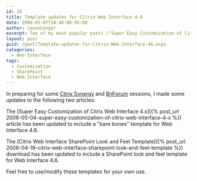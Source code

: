 ```yaml
---
id: 24
title: Template updates for Citrix Web Interface 4.6
date: 2008-05-07T10:48:00-05:00
author: JasonConger
excerpt: Two of my most popular posts ("Super Easy Customization of Citrix Web Interface 4.x" and the "Citrix Web Interface SharePoint Look and Feel Template" download) have been updated to include support for Citrix Web Interface 4.6.
layout: post
guid: /post/Template-updates-for-Citrix-Web-Interface-46.aspx
categories:
  - Web Interface
tags:
  - Customization
  - SharePoint
  - Web Interface
---
```

In preparing for some <a href="http://www.citrixsynergy.com/home.htm" target="_blank">Citrix Synergy</a> and <a href="http://www.briforum.com/BriForum-2008-Chicago/" target="_blank">BriForum</a> sessions, I made some updates to the following two articles:

The [Super Easy Customization of Citrix Web Interface 4.x]({% post_url 2006-05-04-super-easy-customization-of-citrix-web-interface-4-x %}) article has been updated to include a "bare bones" template for Web Interface 4.6.

The [Citrix Web Interface SharePoint Look and Feel Template]({% post_url 2006-04-19-citrix-web-interface-sharepoint-look-and-feel-template %}) download has been updated to include a SharePoint look and feel template for Web Interface 4.6.

Feel free to use/modify these templates for your own use.